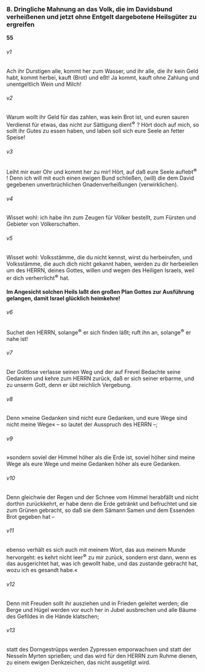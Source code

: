 ### 8. Dringliche Mahnung an das Volk, die im Davidsbund verheißenen und jetzt ohne Entgelt dargebotene Heilsgüter zu ergreifen

__55__

###### v1
Ach ihr Durstigen alle, kommt her zum Wasser, und ihr alle, die ihr kein Geld habt, kommt herbei, kauft (Brot) und eßt! Ja kommt, kauft ohne Zahlung und unentgeltlich Wein und Milch!

###### v2
Warum wollt ihr Geld für das zahlen, was kein Brot ist, und euren sauren Verdienst für etwas, das nicht zur Sättigung dient<sup title="= was nicht satt macht">&#x2732;</sup>
? Hört doch auf mich, so sollt ihr Gutes zu essen haben, und laben soll sich eure Seele an fetter Speise!

###### v3
Leiht mir euer Ohr und kommt her zu mir! Hört, auf daß eure Seele auflebt<sup title="oder: genest">&#x2732;</sup>
! Denn ich will mit euch einen ewigen Bund schließen, (will) die dem David gegebenen unverbrüchlichen Gnadenverheißungen (verwirklichen).

###### v4
Wisset wohl: ich habe ihn zum Zeugen für Völker bestellt, zum Fürsten und Gebieter von Völkerschaften.

###### v5
Wisset wohl: Volksstämme, die du nicht kennst, wirst du herbeirufen, und Volksstämme, die auch dich nicht gekannt haben, werden zu dir herbeieilen um des HERRN, deines Gottes, willen und wegen des Heiligen Israels, weil er dich verherrlicht<sup title="= zu Ehren gebracht">&#x2732;</sup>
 hat.

#### Im Angesicht solchen Heils laßt den großen Plan Gottes zur Ausführung gelangen, damit Israel glücklich heimkehre!


###### v6
Suchet den HERRN, solange<sup title="oder: weil">&#x2732;</sup>
 er sich finden läßt; ruft ihn an, solange<sup title="oder: weil">&#x2732;</sup>
 er nahe ist!

###### v7
Der Gottlose verlasse seinen Weg und der auf Frevel Bedachte seine Gedanken und kehre zum HERRN zurück, daß er sich seiner erbarme, und zu unserm Gott, denn er übt reichlich Vergebung.

###### v8
Denn »meine Gedanken sind nicht eure Gedanken, und eure Wege sind nicht meine Wege« – so lautet der Ausspruch des HERRN –;

###### v9
»sondern soviel der Himmel höher als die Erde ist, soviel höher sind meine Wege als eure Wege und meine Gedanken höher als eure Gedanken.

###### v10
Denn gleichwie der Regen und der Schnee vom Himmel herabfällt und nicht dorthin zurückkehrt, er habe denn die Erde getränkt und befruchtet und sie zum Grünen gebracht, so daß sie dem Sämann Samen und dem Essenden Brot gegeben hat –

###### v11
ebenso verhält es sich auch mit meinem Wort, das aus meinem Munde hervorgeht: es kehrt nicht leer<sup title="= wirkungslos">&#x2732;</sup>
 zu mir zurück, sondern erst dann, wenn es das ausgerichtet hat, was ich gewollt habe, und das zustande gebracht hat, wozu ich es gesandt habe.«

###### v12
Denn mit Freuden sollt ihr ausziehen und in Frieden geleitet werden; die Berge und Hügel werden vor euch her in Jubel ausbrechen und alle Bäume des Gefildes in die Hände klatschen;

###### v13
statt des Dorngestrüpps werden Zypressen emporwachsen und statt der Nesseln Myrten sprießen; und das wird für den HERRN zum Ruhme dienen, zu einem ewigen Denkzeichen, das nicht ausgetilgt wird.